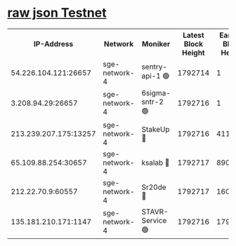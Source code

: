 
[raw json Testnet](https://rpc-check.sget.stavr.tech/sget/rpc-sget-result.json)
=


<table><tr><th>IP-Address</th><th>Network</th><th>Moniker</th><th>Latest Block Height</th><th>Earliest Block Height</th><th>Catching Up</th><th>Tx Index</th><th>Voting Power</th><th>Scan Time</th></tr><tr><td>54.226.104.121:26657</td><td>sge-network-4</td><td>sentry-api-1 🟢</td><td>1792714</td><td>1</td><td>False</td><td>on</td><td>0</td><td>2024-02-29T13:28:32.141174887UTC</td></tr><tr><td>3.208.94.29:26657</td><td>sge-network-4</td><td>6sigma-sntr-2 🟢</td><td>1792716</td><td>1</td><td>False</td><td>on</td><td>0</td><td>2024-02-29T13:28:41.359442350UTC</td></tr><tr><td>213.239.207.175:13257</td><td>sge-network-4</td><td>StakeUp 🔴</td><td>1792716</td><td>411001</td><td>False</td><td>off</td><td>100</td><td>2024-02-29T13:28:40.480481500UTC</td></tr><tr><td>65.109.88.254:30657</td><td>sge-network-4</td><td>ksalab 🔴</td><td>1792717</td><td>890001</td><td>False</td><td>off</td><td>2414</td><td>2024-02-29T13:28:47.809151189UTC</td></tr><tr><td>212.22.70.9:60557</td><td>sge-network-4</td><td>Sr20de 🔴</td><td>1792717</td><td>1608978</td><td>False</td><td>on</td><td>104</td><td>2024-02-29T13:28:50.246508881UTC</td></tr><tr><td>135.181.210.171:1147</td><td>sge-network-4</td><td>STAVR-Service 🟢</td><td>1792716</td><td>1790001</td><td>False</td><td>on</td><td>0</td><td>2024-02-29T13:28:40.778355526UTC</td></tr></table>
